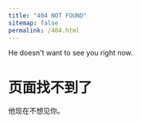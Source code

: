 ```yaml
---
title: "404 NOT FOUND"
sitemap: false
permalink: /404.html
---
```


He doesn't want to see you right now.

页面找不到了
=====

他现在不想见你。
